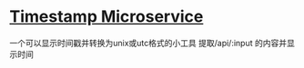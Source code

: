 
# [Timestamp Microservice](https://www.freecodecamp.org/learn/apis-and-microservices/apis-and-microservices-projects/timestamp-microservice)
一个可以显示时间戳并转换为unix或utc格式的小工具
提取/api/:input 的内容并显示时间

